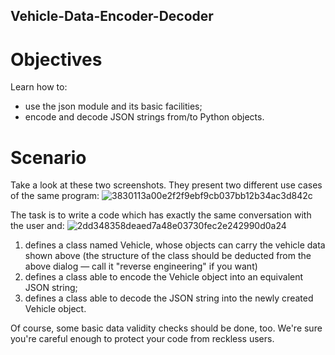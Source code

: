 ## Vehicle-Data-Encoder-Decoder

# Objectives
Learn how to:

* use the json module and its basic facilities;
* encode and decode JSON strings from/to Python objects.

# Scenario

Take a look at these two screenshots. They present two different use cases of the same program:
![3830113a00e2f2f9ebf9cb037bb12b34ac3d842c](https://github.com/user-attachments/assets/5f40eec2-6116-4f24-82af-e1f9035c8f44)

The task is to write a code which has exactly the same conversation with the user and:
![2dd348358deaed7a48e03730fec2e242990d0a24](https://github.com/user-attachments/assets/a4ade020-8df1-4671-b4c8-d8a37b9d3331)

1. defines a class named Vehicle, whose objects can carry the vehicle data shown above (the structure of the class should be deducted from the above dialog — call it "reverse engineering" if you want)
2. defines a class able to encode the Vehicle object into an equivalent JSON string;
3. defines a class able to decode the JSON string into the newly created Vehicle object.

Of course, some basic data validity checks should be done, too. We're sure you're careful enough to protect your code from reckless users.

